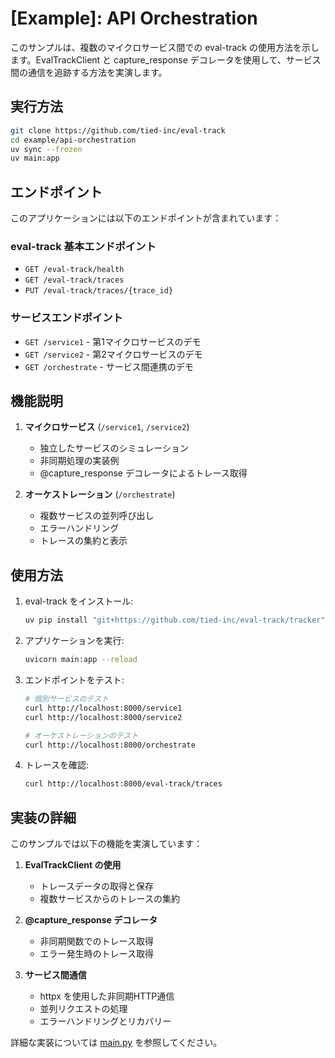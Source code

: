 # [Example]: API Orchestration

このサンプルは、複数のマイクロサービス間での eval-track の使用方法を示します。EvalTrackClient と capture_response デコレータを使用して、サービス間の通信を追跡する方法を実演します。

## 実行方法

```bash
git clone https://github.com/tied-inc/eval-track
cd example/api-orchestration
uv sync --frozen
uv main:app
```

## エンドポイント

このアプリケーションには以下のエンドポイントが含まれています：

### eval-track 基本エンドポイント
- `GET /eval-track/health`
- `GET /eval-track/traces`
- `PUT /eval-track/traces/{trace_id}`

### サービスエンドポイント
- `GET /service1` - 第1マイクロサービスのデモ
- `GET /service2` - 第2マイクロサービスのデモ
- `GET /orchestrate` - サービス間連携のデモ

## 機能説明

1. **マイクロサービス** (`/service1`, `/service2`)
   - 独立したサービスのシミュレーション
   - 非同期処理の実装例
   - @capture_response デコレータによるトレース取得

2. **オーケストレーション** (`/orchestrate`)
   - 複数サービスの並列呼び出し
   - エラーハンドリング
   - トレースの集約と表示

## 使用方法

1. eval-track をインストール:
   ```bash
   uv pip install "git+https://github.com/tied-inc/eval-track/tracker"
   ```

2. アプリケーションを実行:
   ```bash
   uvicorn main:app --reload
   ```

3. エンドポイントをテスト:
   ```bash
   # 個別サービスのテスト
   curl http://localhost:8000/service1
   curl http://localhost:8000/service2

   # オーケストレーションのテスト
   curl http://localhost:8000/orchestrate
   ```

4. トレースを確認:
   ```bash
   curl http://localhost:8000/eval-track/traces
   ```

## 実装の詳細

このサンプルでは以下の機能を実演しています：

1. **EvalTrackClient の使用**
   - トレースデータの取得と保存
   - 複数サービスからのトレースの集約

2. **@capture_response デコレータ**
   - 非同期関数でのトレース取得
   - エラー発生時のトレース取得

3. **サービス間通信**
   - httpx を使用した非同期HTTP通信
   - 並列リクエストの処理
   - エラーハンドリングとリカバリー

詳細な実装については [main.py](./main.py) を参照してください。

